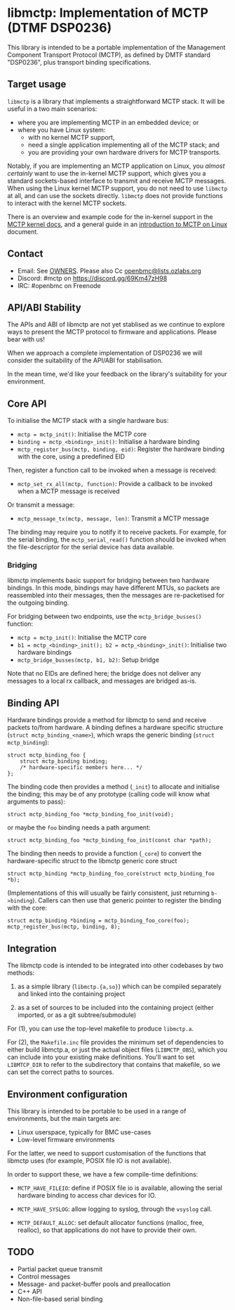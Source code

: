 # libmctp: Implementation of MCTP (DTMF DSP0236)

This library is intended to be a portable implementation of the Management
Component Transport Protocol (MCTP), as defined by DMTF standard "DSP0236", plus
transport binding specifications.

## Target usage

`libmctp` is a library that implements a straightforward MCTP stack. It will be
useful in a two main scenarios:

- where you are implementing MCTP in an embedded device; or
- where you have Linux system:
  - with no kernel MCTP support,
  - need a single application implementing all of the MCTP stack; and
  - you are providing your own hardware drivers for MCTP transports.

Notably, if you are implementing an MCTP application on Linux, you _almost
certainly_ want to use the in-kernel MCTP support, which gives you a standard
sockets-based interface to transmit and receive MCTP messages. When using the
Linux kernel MCTP support, you do not need to use `libmctp` at all, and can use
the sockets directly. `libmctp` does not provide functions to interact with the
kernel MCTP sockets.

There is an overview and example code for the in-kernel support in the [MCTP
kernel docs][kernel-mctp], and a general guide in an [introduction to MCTP on
Linux][mctp-linux-intro] document.

[kernel-mctp]: https://docs.kernel.org/networking/mctp.html
[mctp-linux-intro]:
  https://codeconstruct.com.au/docs/mctp-on-linux-introduction/

## Contact

- Email: See [OWNERS](OWNERS). Please also Cc <openbmc@lists.ozlabs.org>
- Discord: #mctp on <https://discord.gg/69Km47zH98>
- IRC: #openbmc on Freenode

## API/ABI Stability

The APIs and ABI of libmctp are not yet stablised as we continue to explore ways
to present the MCTP protocol to firmware and applications. Please bear with us!

When we approach a complete implementation of DSP0236 we will consider the
suitability of the API/ABI for stabilisation.

In the mean time, we'd like your feedback on the library's suitability for your
environment.

## Core API

To initialise the MCTP stack with a single hardware bus:

- `mctp = mctp_init()`: Initialise the MCTP core
- `binding = mctp_<binding>_init()`: Initialise a hardware binding
- `mctp_register_bus(mctp, binding, eid)`: Register the hardware binding with
  the core, using a predefined EID

Then, register a function call to be invoked when a message is received:

- `mctp_set_rx_all(mctp, function)`: Provide a callback to be invoked when a
  MCTP message is received

Or transmit a message:

- `mctp_message_tx(mctp, message, len)`: Transmit a MCTP message

The binding may require you to notify it to receive packets. For example, for
the serial binding, the `mctp_serial_read()` function should be invoked when the
file-descriptor for the serial device has data available.

### Bridging

libmctp implements basic support for bridging between two hardware bindings. In
this mode, bindings may have different MTUs, so packets are reassembled into
their messages, then the messages are re-packetised for the outgoing binding.

For bridging between two endpoints, use the `mctp_bridge_busses()` function:

- `mctp = mctp_init()`: Initialise the MCTP core
- `b1 = mctp_<binding>_init(); b2 = mctp_<binding>_init()`: Initialise two
  hardware bindings
- `mctp_bridge_busses(mctp, b1, b2)`: Setup bridge

Note that no EIDs are defined here; the bridge does not deliver any messages to
a local rx callback, and messages are bridged as-is.

## Binding API

Hardware bindings provide a method for libmctp to send and receive packets
to/from hardware. A binding defines a hardware specific structure
(`struct mctp_binding_<name>`), which wraps the generic binding
(`struct mctp_binding`):

    struct mctp_binding_foo {
        struct mctp_binding binding;
        /* hardware-specific members here... */
    };

The binding code then provides a method (`_init`) to allocate and initialise the
binding; this may be of any prototype (calling code will know what arguments to
pass):

    struct mctp_binding_foo *mctp_binding_foo_init(void);

or maybe the `foo` binding needs a path argument:

    struct mctp_binding_foo *mctp_binding_foo_init(const char *path);

The binding then needs to provide a function (`_core`) to convert the
hardware-specific struct to the libmctp generic core struct

    struct mctp_binding *mctp_binding_foo_core(struct mctp_binding_foo *b);

(Implementations of this will usually be fairly consistent, just returning
`b->binding`). Callers can then use that generic pointer to register the binding
with the core:

    struct mctp_binding *binding = mctp_binding_foo_core(foo);
    mctp_register_bus(mctp, binding, 8);

## Integration

The libmctp code is intended to be integrated into other codebases by two
methods:

1. as a simple library (`libmctp.{a,so}`) which can be compiled separately and
   linked into the containing project

2. as a set of sources to be included into the containing project (either
   imported, or as a git subtree/submodule)

For (1), you can use the top-level makefile to produce `libmctp.a`.

For (2), the `Makefile.inc` file provides the minimum set of dependencies to
either build libmctp.a, or just the actual object files (`LIBMCTP_OBS`), which
you can include into your existing make definitions. You'll want to set
`LIBMTCP_DIR` to refer to the subdirectory that contains that makefile, so we
can set the correct paths to sources.

## Environment configuration

This library is intended to be portable to be used in a range of environments,
but the main targets are:

- Linux userspace, typically for BMC use-cases
- Low-level firmware environments

For the latter, we need to support customisation of the functions that libmctp
uses (for example, POSIX file IO is not available).

In order to support these, we have a few compile-time definitions:

- `MCTP_HAVE_FILEIO`: define if POSIX file io is available, allowing the serial
  hardware binding to access char devices for IO.

- `MCTP_HAVE_SYSLOG`: allow logging to syslog, through the `vsyslog` call.

- `MCTP_DEFAULT_ALLOC`: set default allocator functions (malloc, free, realloc),
  so that applications do not have to provide their own.

## TODO

- Partial packet queue transmit
- Control messages
- Message- and packet-buffer pools and preallocation
- C++ API
- Non-file-based serial binding
